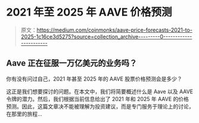 # 2021 年至 2025 年 AAVE 价格预测

> 原文：<https://medium.com/coinmonks/aave-price-forecasts-2021-to-2025-1c16ce3d5275?source=collection_archive---------0----------------------->

## Aave 正在征服一万亿美元的业务吗？

你有没有问过自己，2021 年甚至 2025 年的 AAVE 股票价格预测会是多少？

这正是我们想要探讨的问题。在本文中，我们将简要概述什么是 Aave 以及 AAVE 令牌的潜力。然后，我们根据当前信息给出了 2021 年和 2025 年 AAVE 的价格预测。因此，这篇文章决不能被理解为投资建议，而是专门服务于理论上的讨论，在那里的旅程…